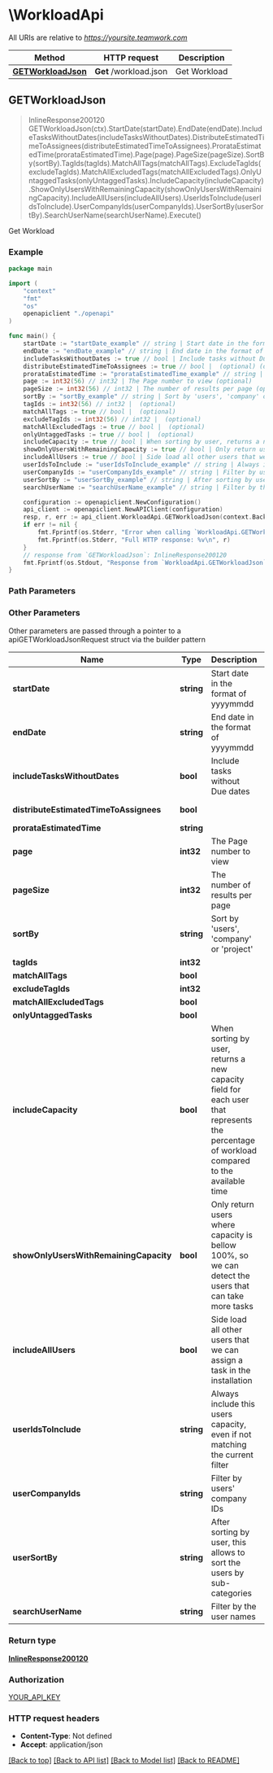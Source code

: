 # \WorkloadApi

All URIs are relative to *https://yoursite.teamwork.com*

Method | HTTP request | Description
------------- | ------------- | -------------
[**GETWorkloadJson**](WorkloadApi.md#GETWorkloadJson) | **Get** /workload.json | Get Workload



## GETWorkloadJson

> InlineResponse200120 GETWorkloadJson(ctx).StartDate(startDate).EndDate(endDate).IncludeTasksWithoutDates(includeTasksWithoutDates).DistributeEstimatedTimeToAssignees(distributeEstimatedTimeToAssignees).ProrataEstimatedTime(prorataEstimatedTime).Page(page).PageSize(pageSize).SortBy(sortBy).TagIds(tagIds).MatchAllTags(matchAllTags).ExcludeTagIds(excludeTagIds).MatchAllExcludedTags(matchAllExcludedTags).OnlyUntaggedTasks(onlyUntaggedTasks).IncludeCapacity(includeCapacity).ShowOnlyUsersWithRemainingCapacity(showOnlyUsersWithRemainingCapacity).IncludeAllUsers(includeAllUsers).UserIdsToInclude(userIdsToInclude).UserCompanyIds(userCompanyIds).UserSortBy(userSortBy).SearchUserName(searchUserName).Execute()

Get Workload



### Example

```go
package main

import (
    "context"
    "fmt"
    "os"
    openapiclient "./openapi"
)

func main() {
    startDate := "startDate_example" // string | Start date in the format of yyyymmdd
    endDate := "endDate_example" // string | End date in the format of yyyymmdd
    includeTasksWithoutDates := true // bool | Include tasks without Due dates (optional) (default to false)
    distributeEstimatedTimeToAssignees := true // bool |  (optional) (default to false)
    prorataEstimatedTime := "prorataEstimatedTime_example" // string |  (optional)
    page := int32(56) // int32 | The Page number to view (optional)
    pageSize := int32(56) // int32 | The number of results per page (optional)
    sortBy := "sortBy_example" // string | Sort by 'users', 'company' or 'project'  (optional)
    tagIds := int32(56) // int32 |  (optional)
    matchAllTags := true // bool |  (optional)
    excludeTagIds := int32(56) // int32 |  (optional)
    matchAllExcludedTags := true // bool |  (optional)
    onlyUntaggedTasks := true // bool |  (optional)
    includeCapacity := true // bool | When sorting by user, returns a new capacity field for each user that represents the percentage of workload compared to the available time (optional)
    showOnlyUsersWithRemainingCapacity := true // bool | Only return users where capacity is bellow 100%, so we can detect the users that can take more tasks (optional)
    includeAllUsers := true // bool | Side load all other users that we can assign a task in the installation (optional)
    userIdsToInclude := "userIdsToInclude_example" // string | Always include this users capacity, even if not matching the current filter (optional) (default to "list of numeric numbers")
    userCompanyIds := "userCompanyIds_example" // string | Filter by users' company IDs (optional) (default to "List of numeric numbers")
    userSortBy := "userSortBy_example" // string | After sorting by user, this allows to sort the users by sub-categories (optional) (default to "Options 'name', 'company' and 'capacity'")
    searchUserName := "searchUserName_example" // string | Filter by the user names (optional)

    configuration := openapiclient.NewConfiguration()
    api_client := openapiclient.NewAPIClient(configuration)
    resp, r, err := api_client.WorkloadApi.GETWorkloadJson(context.Background()).StartDate(startDate).EndDate(endDate).IncludeTasksWithoutDates(includeTasksWithoutDates).DistributeEstimatedTimeToAssignees(distributeEstimatedTimeToAssignees).ProrataEstimatedTime(prorataEstimatedTime).Page(page).PageSize(pageSize).SortBy(sortBy).TagIds(tagIds).MatchAllTags(matchAllTags).ExcludeTagIds(excludeTagIds).MatchAllExcludedTags(matchAllExcludedTags).OnlyUntaggedTasks(onlyUntaggedTasks).IncludeCapacity(includeCapacity).ShowOnlyUsersWithRemainingCapacity(showOnlyUsersWithRemainingCapacity).IncludeAllUsers(includeAllUsers).UserIdsToInclude(userIdsToInclude).UserCompanyIds(userCompanyIds).UserSortBy(userSortBy).SearchUserName(searchUserName).Execute()
    if err != nil {
        fmt.Fprintf(os.Stderr, "Error when calling `WorkloadApi.GETWorkloadJson``: %v\n", err)
        fmt.Fprintf(os.Stderr, "Full HTTP response: %v\n", r)
    }
    // response from `GETWorkloadJson`: InlineResponse200120
    fmt.Fprintf(os.Stdout, "Response from `WorkloadApi.GETWorkloadJson`: %v\n", resp)
}
```

### Path Parameters



### Other Parameters

Other parameters are passed through a pointer to a apiGETWorkloadJsonRequest struct via the builder pattern


Name | Type | Description  | Notes
------------- | ------------- | ------------- | -------------
 **startDate** | **string** | Start date in the format of yyyymmdd | 
 **endDate** | **string** | End date in the format of yyyymmdd | 
 **includeTasksWithoutDates** | **bool** | Include tasks without Due dates | [default to false]
 **distributeEstimatedTimeToAssignees** | **bool** |  | [default to false]
 **prorataEstimatedTime** | **string** |  | 
 **page** | **int32** | The Page number to view | 
 **pageSize** | **int32** | The number of results per page | 
 **sortBy** | **string** | Sort by &#39;users&#39;, &#39;company&#39; or &#39;project&#39;  | 
 **tagIds** | **int32** |  | 
 **matchAllTags** | **bool** |  | 
 **excludeTagIds** | **int32** |  | 
 **matchAllExcludedTags** | **bool** |  | 
 **onlyUntaggedTasks** | **bool** |  | 
 **includeCapacity** | **bool** | When sorting by user, returns a new capacity field for each user that represents the percentage of workload compared to the available time | 
 **showOnlyUsersWithRemainingCapacity** | **bool** | Only return users where capacity is bellow 100%, so we can detect the users that can take more tasks | 
 **includeAllUsers** | **bool** | Side load all other users that we can assign a task in the installation | 
 **userIdsToInclude** | **string** | Always include this users capacity, even if not matching the current filter | [default to &quot;list of numeric numbers&quot;]
 **userCompanyIds** | **string** | Filter by users&#39; company IDs | [default to &quot;List of numeric numbers&quot;]
 **userSortBy** | **string** | After sorting by user, this allows to sort the users by sub-categories | [default to &quot;Options &#39;name&#39;, &#39;company&#39; and &#39;capacity&#39;&quot;]
 **searchUserName** | **string** | Filter by the user names | 

### Return type

[**InlineResponse200120**](inline_response_200_120.md)

### Authorization

[YOUR_API_KEY](../README.md#YOUR_API_KEY)

### HTTP request headers

- **Content-Type**: Not defined
- **Accept**: application/json

[[Back to top]](#) [[Back to API list]](../README.md#documentation-for-api-endpoints)
[[Back to Model list]](../README.md#documentation-for-models)
[[Back to README]](../README.md)


